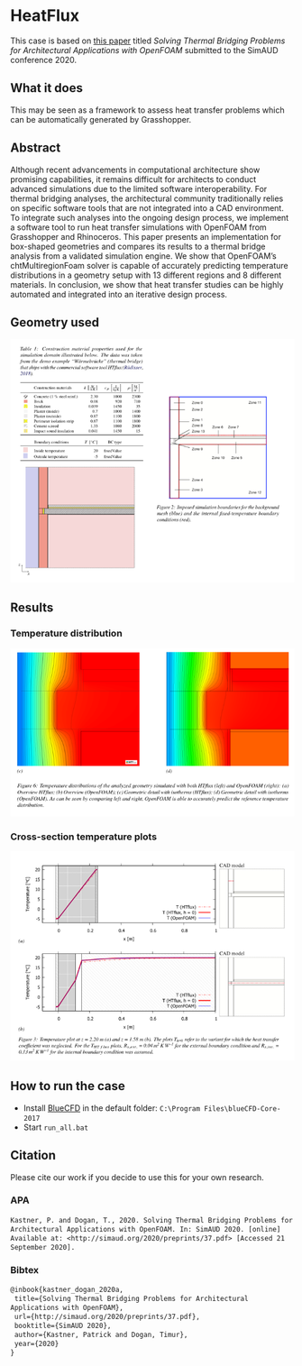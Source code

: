 # HeatFlux

This case is based on [this paper](http://simaud.org/2020/preprints/37.pdf) titled _Solving Thermal Bridging Problems for Architectural Applications
with OpenFOAM_ submitted to the SimAUD conference 2020.

## What it does

This may be seen as a framework to assess heat transfer problems which can be automatically generated by Grasshopper.

## Abstract

Although recent advancements in computational architecture show promising capabilities, it remains difficult for architects to conduct advanced simulations due to the limited software interoperability. For thermal bridging analyses, the architectural community traditionally relies on specific software tools that are not integrated into a CAD environment. To integrate such analyses into the ongoing design process, we implement a software tool to run heat transfer simulations with OpenFOAM from Grasshopper and Rhinoceros. This paper presents an implementation for box-shaped geometries and compares its results to a thermal bridge analysis from a validated simulation engine. We show that OpenFOAM’s chtMultiregionFoam solver is capable of accurately predicting temperature distributions in a geometry setup with 13 different regions and 8 different materials. In conclusion, we show that heat transfer studies can be highly automated and integrated into an iterative design process.


## Geometry used



![geometry](figures/geometry.png)

## Results

### Temperature distribution

![res_temp_dist](figures/res_temp_dist.png)

### Cross-section temperature plots

![res_cross_section](figures/res_cross_section.png)




## How to run the case

 - Install [BlueCFD](https://github.com/blueCFD/Core/releases/download/blueCFD-Core-2017-2/blueCFD-Core-2017-2-win64-setup.exe) in the default folder: `C:\Program Files\blueCFD-Core-2017`
 - Start `run_all.bat`


## Citation

Please cite our work if you decide to use this for your own research.

### APA

```
Kastner, P. and Dogan, T., 2020. Solving Thermal Bridging Problems for Architectural Applications with OpenFOAM. In: SimAUD 2020. [online] Available at: <http://simaud.org/2020/preprints/37.pdf> [Accessed 21 September 2020].
```

### Bibtex

```
@inbook{kastner_dogan_2020a, 
 title={Solving Thermal Bridging Problems for Architectural Applications with OpenFOAM}, 
 url={http://simaud.org/2020/preprints/37.pdf}, 
 booktitle={SimAUD 2020}, 
 author={Kastner, Patrick and Dogan, Timur}, 
 year={2020} 
}
```
